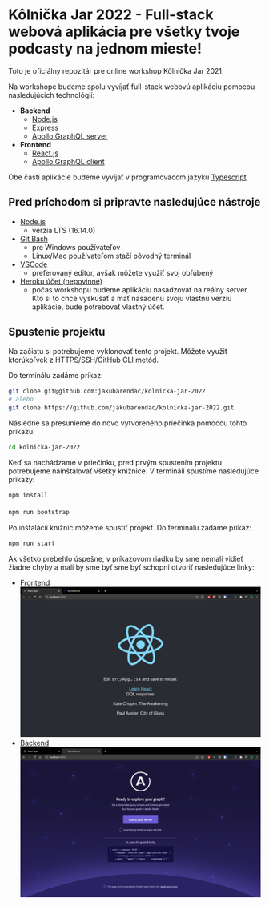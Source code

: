 # Kôlnička Jar 2022 - Full-stack webová aplikácia pre všetky tvoje podcasty na jednom mieste!

Toto je oficiálny repozitár pre online workshop Kôlnička Jar 2021.

Na workshope budeme spolu vyvíjať full-stack webovú aplikáciu pomocou nasledujúcich technológií:

- **Backend**
  - [Node.js](https://nodejs.org/)
  - [Express](https://expressjs.com/)
  - [Apollo GraphQL server](https://www.apollographql.com/docs/apollo-server/)
- **Frontend**
  - [React.js](https://reactjs.org/)
  - [Apollo GraphQL client](https://www.apollographql.com/docs/react/)

Obe časti aplikácie budeme vyvíjať v programovacom jazyku [Typescript](https://www.typescriptlang.org/)

## Pred príchodom si pripravte nasledujúce nástroje

- [Node.js](https://nodejs.org/)
  - verzia LTS (16.14.0)
- [Git Bash](https://git-scm.com/downloads)
  - pre Windows používateľov
  - Linux/Mac používateľom stačí pôvodný terminál
- [VSCode](https://code.visualstudio.com/)
  - preferovaný editor, avšak môžete využiť svoj obľúbený
- [Heroku účet (nepovinné)](https://www.heroku.com/)
  - počas workshopu budeme aplikáciu nasadzovať na reálny server. Kto si to chce vyskúšať a mať nasadenú svoju vlastnú verziu aplikácie, bude potrebovať vlastný účet.

## Spustenie projektu

Na začiatu si potrebujeme vyklonovať tento projekt. Môžete využiť ktorúkoľvek z HTTPS/SSH/GitHub CLI metód.

Do terminálu zadáme príkaz:

```bash
git clone git@github.com:jakubarendac/kolnicka-jar-2022
# alebo
git clone https://github.com/jakubarendac/kolnicka-jar-2022.git
```

Následne sa presunieme do novo vytvoreného priečinka pomocou tohto príkazu:

```bash
cd kolnicka-jar-2022
```

Keď sa nachádzame v priečinku, pred prvým spustením projektu potrebujeme nainštalovať všetky knižnice. V termináli spustíme nasledujúce príkazy:

```bash
npm install

npm run bootstrap
```

Po inštalácií knižníc môžeme spustiť projekt. Do terminálu zadáme príkaz:

```bash
npm run start
```

Ak všetko prebehlo úspešne, v príkazovom riadku by sme nemali vidieť žiadne chyby a mali by sme byť sme byť schopní otvoriť nasledujúce linky:

- [Frontend](http://localhost:3000/)
  ![Alt text](assets/frontend.png "Frontend")
- [Backend](http://localhost:4000/)
  ![Alt text](assets/backend.png "Backend")
